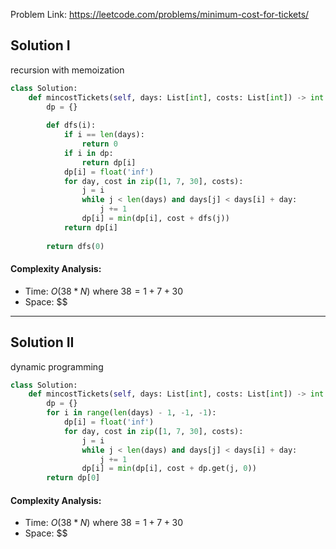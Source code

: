Problem Link: https://leetcode.com/problems/minimum-cost-for-tickets/

## Solution I
recursion with memoization

```python
class Solution:
    def mincostTickets(self, days: List[int], costs: List[int]) -> int:
        dp = {}
        
        def dfs(i):
            if i == len(days):
                return 0
            if i in dp:
                return dp[i]
            dp[i] = float('inf')
            for day, cost in zip([1, 7, 30], costs):
                j = i
                while j < len(days) and days[j] < days[i] + day:
                    j += 1
                dp[i] = min(dp[i], cost + dfs(j))
            return dp[i]
        
        return dfs(0)
```

#### Complexity Analysis:
- Time: $O(38 * N)$ where $38 = 1 + 7 + 30$
- Space: $$

---

## Solution II
dynamic programming

```python
class Solution:
    def mincostTickets(self, days: List[int], costs: List[int]) -> int:
        dp = {}
        for i in range(len(days) - 1, -1, -1):
            dp[i] = float('inf')
            for day, cost in zip([1, 7, 30], costs):
                j = i
                while j < len(days) and days[j] < days[i] + day:
                    j += 1
                dp[i] = min(dp[i], cost + dp.get(j, 0))
        return dp[0]
```

#### Complexity Analysis:
- Time: $O(38 * N)$ where $38 = 1 + 7 + 30$
- Space: $$
